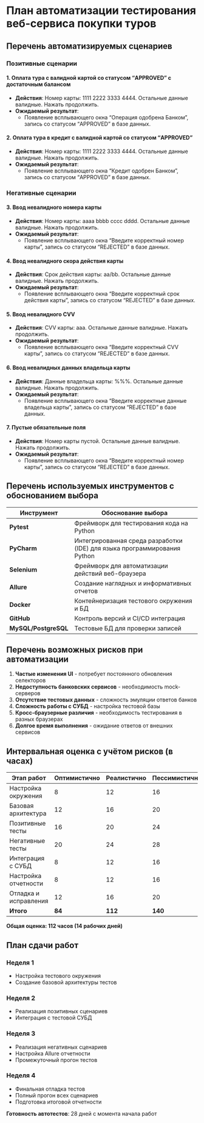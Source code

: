 # План автоматизации тестирования веб-сервиса покупки туров

## Перечень автоматизируемых сценариев

### Позитивные сценарии

#### 1. Оплата тура с валидной картой со статусом “APPROVED” с достаточным балансом
- **Действия**: Номер карты: 1111 2222 3333 4444. Остальные данные валидные. Нажать продолжить.
- **Ожидаемый результат**: 
  - Появление всплывающего окна “Операция одобрена Банком”, запись со статусом “APPROVED” в базе данных.

#### 2. Оплата тура в кредит с валидной картой со статусом “APPROVED”
- **Действия**: Номер карты: 1111 2222 3333 4444. Остальные данные валидные. Нажать продолжить.
- **Ожидаемый результат**: 
  - Появление всплывающего окна “Кредит одобрен Банком”, запись со статусом “APPROVED” в базе данных.

### Негативные сценарии

#### 3. Ввод невалидного номера карты
- **Действия**: Номер карты: aaaa bbbb cccc dddd. Остальные данные валидные. Нажать продолжить.
- **Ожидаемый результат**:
  - Появление всплывающего окна “Введите корректный номер карты”, запись со статусом “REJECTED” в базе данных.

#### 4. Ввод невалидного скора действия карты
- **Действия**: Срок действия карты: aa/bb. Остальные данные валидные. Нажать продолжить.
- **Ожидаемый результат**:
  - Появление всплывающего окна “Введите корректный срок действия карты”, запись со статусом “REJECTED” в базе данных.

#### 5. Ввод невалидного CVV
- **Действия**: CVV карты: aaa. Остальные данные валидные. Нажать продолжить.
- **Ожидаемый результат**:
  - Появление всплывающего окна “Введите корректный CVV карты”, запись со статусом “REJECTED” в базе данных.

#### 6. Ввод невалидных данных владельца карты
- **Действия**: Данные владельца карты: %%%. Остальные данные валидные. Нажать продолжить.
- **Ожидаемый результат**:
  - Появление всплывающего окна “Введите корректные данные владельца карты”, запись со статусом “REJECTED” в базе данных.

#### 7. Пустые обязательные поля
- **Действия**: Номер карты пустой. Остальные данные валидные. Нажать продолжить.
- **Ожидаемый результат**:
  - Появление всплывающего окна “Введите корректный номер карты”, запись со статусом “REJECTED” в базе данных.


## Перечень используемых инструментов с обоснованием выбора

| Инструмент | Обоснование выбора                                                       |
|------------|--------------------------------------------------------------------------|
| **Pytest** | Фреймворк для тестирования кода на Python                                |
| **PyCharm** | Интегрированная среда разработки (IDE) для языка программирования Python |
| **Selenium** | Фреймворк для автоматизации действий веб-браузера                        |
| **Allure** | Создание наглядных и информативных отчетов                               |
| **Docker** | Контейнеризация тестового окружения и БД                                 |
| **GitHub** | Контроль версий и CI/CD интеграция                                       |
| **MySQL/PostgreSQL** | Тестовые БД для проверки записей                                         |

## Перечень возможных рисков при автоматизации

1. **Частые изменения UI** - потребует постоянного обновления селекторов
2. **Недоступность банковских сервисов** - необходимость mock-серверов
3. **Отсутствие тестовых данных** - сложность эмуляции ответов банков
4. **Сложность работы с СУБД** - настройка тестовой базы
5. **Кросс-браузерные различия** - необходимость тестирования в разных браузерах
6. **Долгое время выполнения** - ожидание ответов от внешних сервисов

## Интервальная оценка с учётом рисков (в часах)

| Этап работ | Оптимистично | Реалистично | Пессимистично |
|------------|-------------|-------------|---------------|
| Настройка окружения | 8 | 12 | 16 |
| Базовая архитектура | 12 | 16 | 20 |
| Позитивные тесты | 16 | 20 | 24 |
| Негативные тесты | 20 | 24 | 28 |
| Интеграция с СУБД | 8 | 12 | 16 |
| Настройка отчетности | 8 | 12 | 16 |
| Отладка и исправления | 12 | 16 | 20 |
| **Итого** | **84** | **112** | **140** |

**Общая оценка: 112 часов (14 рабочих дней)**

## План сдачи работ

### Неделя 1
- Настройка тестового окружения
- Создание базовой архитектуры тестов

### Неделя 2
- Реализация позитивных сценариев
- Интеграция с тестовой СУБД

### Неделя 3
- Реализация негативных сценариев
- Настройка Allure отчетности
- Промежуточный прогон тестов

### Неделя 4
- Финальная отладка тестов
- Полный прогон всех сценариев
- Подготовка итоговой отчетности

**Готовность автотестов**: 28 дней с момента начала работ